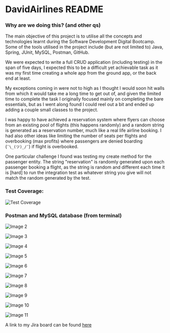 # DavidAirlines README

### Why are we doing this? (and other qs)

The main objective of this project is to utilise all the concepts and technologies learnt during the Software Development Digital Bootcamp. Some of the tools utilised in the project include (but are not limited to) Java, Spring, JUnit, MySQL, Postman, GitHub. 

We were expected to write a full CRUD application (including testing) in the span of five days, I expected this to be a difficult yet achievable task as it was my first time creating a whole app from the ground app, or the back end at least.

My exceptions coming in were not to high as I thought I would soon hit walls from which it would take me a long time to get out of, and given the limited time to complete the task I originally focused mainly on completing the bare essentials, but as I went along found I could reel out a bit and ended up adding a couple small classes to the project.

I was happy to have achieved a reservation system where flyers can choose from an existing pool of flights (this happens randomly) and a random string is generated as a reservation number, much like a real life airline booking. I had also other ideas like limiting the number of seats per flights and overbooking (max profits) where passengers are denied boarding (`` ¯\_(ツ)_/¯ ``) if flight is overbooked.

One particular challenge I found was testing my create method for the passenger entity. The string "reservation" is randomly generated upon each passenger booking a flight, as the string is random and different each time it is [hard] to run the integration test as whatever string you give will not match the random generated by the test.

### Test Coverage:
![Test Coverage](https://github.com/Commodore64user/DavidAirlines/blob/Commodore64user-readme/Screenshots/Screenshot%202022-03-11%20at%2014.02.22.png)

### Postman and MySQL database (from terminal)

![Image 2](https://github.com/Commodore64user/DavidAirlines/blob/Commodore64user-readme/Screenshots/Screenshot%202022-03-11%20at%2010.00.42.png)

![Image 3](https://github.com/Commodore64user/DavidAirlines/blob/Commodore64user-readme/Screenshots/Screenshot%202022-03-11%20at%2010.01.30.png)

![Image 4](https://github.com/Commodore64user/DavidAirlines/blob/Commodore64user-readme/Screenshots/Screenshot%202022-03-11%20at%2013.18.22.png)

![Image 5](https://github.com/Commodore64user/DavidAirlines/blob/Commodore64user-readme/Screenshots/Screenshot%202022-03-11%20at%2013.18.45.png)

![Image 6](https://github.com/Commodore64user/DavidAirlines/blob/Commodore64user-readme/Screenshots/Screenshot%202022-03-11%20at%2013.19.08.png)

![Image 7](https://github.com/Commodore64user/DavidAirlines/blob/Commodore64user-readme/Screenshots/Screenshot%202022-03-11%20at%2013.19.44.png)

![Image 8](https://github.com/Commodore64user/DavidAirlines/blob/Commodore64user-readme/Screenshots/Screenshot%202022-03-11%20at%2013.20.01.png)

![Image 9](https://github.com/Commodore64user/DavidAirlines/blob/Commodore64user-readme/Screenshots/Screenshot%202022-03-11%20at%2013.20.25.png)

![Image 10](https://github.com/Commodore64user/DavidAirlines/blob/Commodore64user-readme/Screenshots/Screenshot%202022-03-11%20at%2013.20.38.png)

![Image 11](https://github.com/Commodore64user/DavidAirlines/blob/Commodore64user-readme/Screenshots/Screenshot%202022-03-11%20at%2013.22.50.png)

A link to my Jira board can be found [here](https://daveabc02.atlassian.net/jira/software/projects/QAPROJECT/boards/2)
